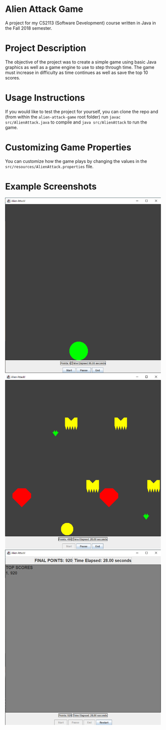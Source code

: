 # Alien Attack Game

A project for my CS2113 (Software Development) course written in Java in the Fall 2018 semester.

# Project Description

The objective of the project was to create a simple game using basic Java graphics as well as a game engine to use to step through time. The game must increase in difficulty as time continues as well as save the top 10 scores.

# Usage Instructions

If you would like to test the project for yourself, you can clone the repo and (from within the `alien-attack-game` root folder) run `javac src/AlienAttack.java` to compile and `java src/AlienAttack` to run the game.

# Customizing Game Properties

You can customize how the game plays by changing the values in the `src/resources/AlienAttack.properties` file.

# Example Screenshots

![Start Screen Image](https://github.com/reesealanj/alien-attack-game/blob/master/img/StartScreen.png)
![In Game Screen Image](https://github.com/reesealanj/alien-attack-game/blob/master/img/GameScreen.png)
![End Game Screen Image](https://github.com/reesealanj/alien-attack-game/blob/master/img/EndScreen.png)
